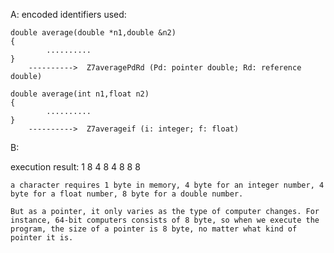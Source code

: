 A:
encoded identifiers used:
		
	double average(double *n1,double &n2)
	{
			..........
	}
		---------->  Z7averagePdRd (Pd: pointer double; Rd: reference double)
		
	double average(int n1,float n2)
	{
			..........
	}	
		---------->	 Z7averageif (i: integer; f: float)

B:


execution result:
1 8
4 8
4 8
8 8
	
	a character requires 1 byte in memory, 4 byte for an integer number, 4 byte for a float number, 8 byte for a double number.

	But as a pointer, it only varies as the type of computer changes. For instance, 64-bit computers consists of 8 byte, so when we execute the program, the size of a pointer is 8 byte, no matter what kind of pointer it is. 

